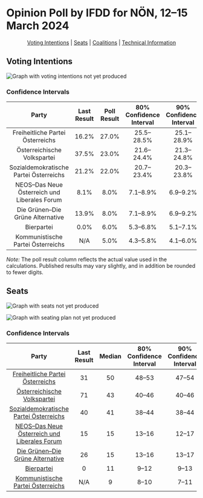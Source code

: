 # Opinion Poll by IFDD for NÖN, 12–15 March 2024

<p align="center"><a href="#voting-intentions">Voting Intentions</a> | <a href="#seats">Seats</a> | <a href="#coalitions">Coalitions</a> | <a href="#technical-information">Technical Information</a></p>

## Voting Intentions

![Graph with voting intentions not yet produced](2024-03-15-IFDD.png "Voting Intentions")

### Confidence Intervals

| Party | Last Result | Poll Result | 80% Confidence Interval | 90% Confidence Interval | 95% Confidence Interval | 99% Confidence Interval |
|:-----:|:-----------:|:-----------:|:-----------------------:|:-----------------------:|:-----------------------:|:-----------------------:|
| Freiheitliche Partei Österreichs | 16.2% | 27.0% | 25.5–28.5% |25.1–28.9% |24.8–29.3% |24.1–30.0% |
| Österreichische Volkspartei | 37.5% | 23.0% | 21.6–24.4% |21.3–24.8% |20.9–25.2% |20.3–25.9% |
| Sozialdemokratische Partei Österreichs | 21.2% | 22.0% | 20.7–23.4% |20.3–23.8% |20.0–24.2% |19.3–24.9% |
| NEOS–Das Neue Österreich und Liberales Forum | 8.1% | 8.0% | 7.1–8.9% |6.9–9.2% |6.7–9.5% |6.3–9.9% |
| Die Grünen–Die Grüne Alternative | 13.9% | 8.0% | 7.1–8.9% |6.9–9.2% |6.7–9.5% |6.3–9.9% |
| Bierpartei | 0.0% | 6.0% | 5.3–6.8% |5.1–7.1% |4.9–7.3% |4.6–7.7% |
| Kommunistische Partei Österreichs | N/A | 5.0% | 4.3–5.8% |4.1–6.0% |4.0–6.2% |3.7–6.6% |

*Note:* The poll result column reflects the actual value used in the calculations. Published results may vary slightly, and in addition be rounded to fewer digits.

## Seats

![Graph with seats not yet produced](2024-03-15-IFDD-seats.png "Seats")

![Graph with seating plan not yet produced](2024-03-15-IFDD-seating-plan.png "Seating Plan")

### Confidence Intervals

| Party | Last Result | Median | 80% Confidence Interval | 90% Confidence Interval | 95% Confidence Interval | 99% Confidence Interval |
|:-----:|:-----------:|:------:|:-----------------------:|:-----------------------:|:-----------------------:|:-----------------------:|
| <a href="#freiheitliche-partei-österreichs">Freiheitliche Partei Österreichs</a> | 31 | 50 | 48–53 |47–54 |46–55 |45–56 |
| <a href="#österreichische-volkspartei">Österreichische Volkspartei</a> | 71 | 43 | 40–46 |40–46 |39–47 |38–48 |
| <a href="#sozialdemokratische-partei-österreichs">Sozialdemokratische Partei Österreichs</a> | 40 | 41 | 38–44 |38–44 |37–45 |36–46 |
| <a href="#neos–das-neue-österreich-und-liberales-forum">NEOS–Das Neue Österreich und Liberales Forum</a> | 15 | 15 | 13–16 |12–17 |12–17 |11–18 |
| <a href="#die-grünen–die-grüne-alternative">Die Grünen–Die Grüne Alternative</a> | 26 | 15 | 13–16 |13–17 |12–17 |11–18 |
| <a href="#bierpartei">Bierpartei</a> | 0 | 11 | 9–12 |9–13 |9–13 |8–14 |
| <a href="#kommunistische-partei-österreichs">Kommunistische Partei Österreichs</a> | N/A | 9 | 8–10 |7–11 |0–11 |0–12 |

